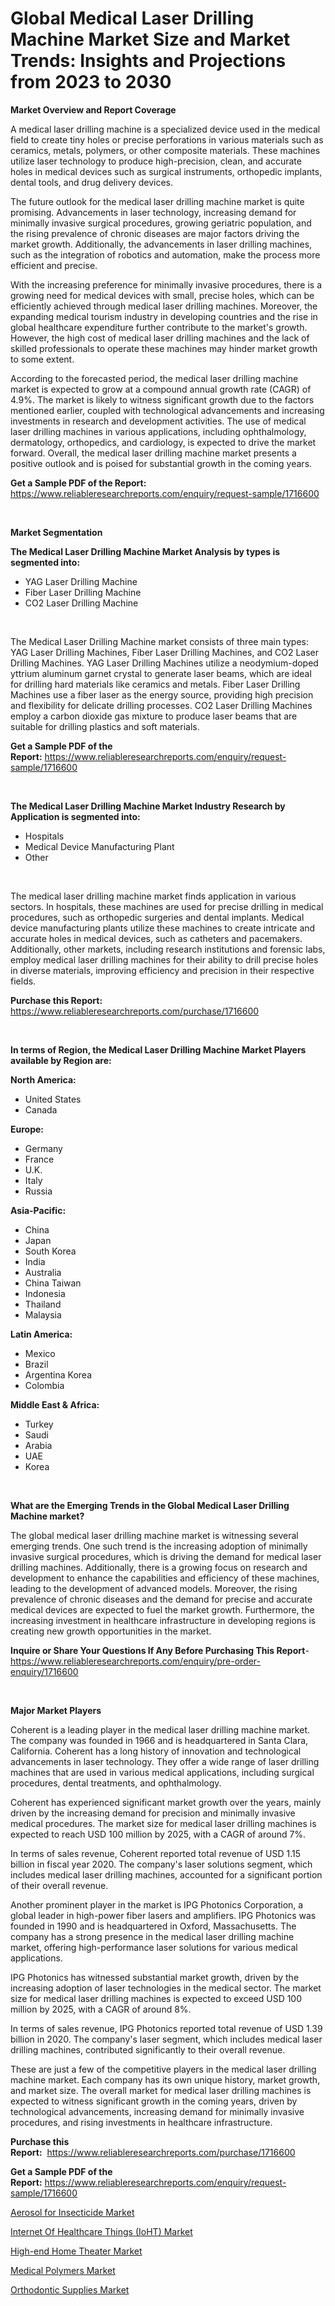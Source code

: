 <p><h1>Global Medical Laser Drilling Machine Market Size and Market Trends: Insights and Projections from 2023 to 2030</h1></p><p><strong>Market Overview and Report Coverage</strong></p>
<p><p>A medical laser drilling machine is a specialized device used in the medical field to create tiny holes or precise perforations in various materials such as ceramics, metals, polymers, or other composite materials. These machines utilize laser technology to produce high-precision, clean, and accurate holes in medical devices such as surgical instruments, orthopedic implants, dental tools, and drug delivery devices.</p><p>The future outlook for the medical laser drilling machine market is quite promising. Advancements in laser technology, increasing demand for minimally invasive surgical procedures, growing geriatric population, and the rising prevalence of chronic diseases are major factors driving the market growth. Additionally, the advancements in laser drilling machines, such as the integration of robotics and automation, make the process more efficient and precise.</p><p>With the increasing preference for minimally invasive procedures, there is a growing need for medical devices with small, precise holes, which can be efficiently achieved through medical laser drilling machines. Moreover, the expanding medical tourism industry in developing countries and the rise in global healthcare expenditure further contribute to the market's growth. However, the high cost of medical laser drilling machines and the lack of skilled professionals to operate these machines may hinder market growth to some extent.</p><p>According to the forecasted period, the medical laser drilling machine market is expected to grow at a compound annual growth rate (CAGR) of 4.9%. The market is likely to witness significant growth due to the factors mentioned earlier, coupled with technological advancements and increasing investments in research and development activities. The use of medical laser drilling machines in various applications, including ophthalmology, dermatology, orthopedics, and cardiology, is expected to drive the market forward. Overall, the medical laser drilling machine market presents a positive outlook and is poised for substantial growth in the coming years.</p></p>
<p><strong>Get a Sample PDF of the Report:</strong> <a href="https://www.reliableresearchreports.com/enquiry/request-sample/1716600">https://www.reliableresearchreports.com/enquiry/request-sample/1716600</a></p>
<p>&nbsp;</p>
<p><strong>Market Segmentation</strong></p>
<p><strong>The Medical Laser Drilling Machine Market Analysis by types is segmented into:</strong></p>
<p><ul><li>YAG Laser Drilling Machine</li><li>Fiber Laser Drilling Machine</li><li>CO2 Laser Drilling Machine</li></ul></p>
<p>&nbsp;</p>
<p><p>The Medical Laser Drilling Machine market consists of three main types: YAG Laser Drilling Machines, Fiber Laser Drilling Machines, and CO2 Laser Drilling Machines. YAG Laser Drilling Machines utilize a neodymium-doped yttrium aluminum garnet crystal to generate laser beams, which are ideal for drilling hard materials like ceramics and metals. Fiber Laser Drilling Machines use a fiber laser as the energy source, providing high precision and flexibility for delicate drilling processes. CO2 Laser Drilling Machines employ a carbon dioxide gas mixture to produce laser beams that are suitable for drilling plastics and soft materials.</p></p>
<p><strong>Get a Sample PDF of the Report:</strong>&nbsp;<a href="https://www.reliableresearchreports.com/enquiry/request-sample/1716600">https://www.reliableresearchreports.com/enquiry/request-sample/1716600</a></p>
<p>&nbsp;</p>
<p><strong>The Medical Laser Drilling Machine Market Industry Research by Application is segmented into:</strong></p>
<p><ul><li>Hospitals</li><li>Medical Device Manufacturing Plant</li><li>Other</li></ul></p>
<p>&nbsp;</p>
<p><p>The medical laser drilling machine market finds application in various sectors. In hospitals, these machines are used for precise drilling in medical procedures, such as orthopedic surgeries and dental implants. Medical device manufacturing plants utilize these machines to create intricate and accurate holes in medical devices, such as catheters and pacemakers. Additionally, other markets, including research institutions and forensic labs, employ medical laser drilling machines for their ability to drill precise holes in diverse materials, improving efficiency and precision in their respective fields.</p></p>
<p><strong>Purchase this Report:</strong>&nbsp; <a href="https://www.reliableresearchreports.com/purchase/1716600">https://www.reliableresearchreports.com/purchase/1716600</a></p>
<p>&nbsp;</p>
<p><strong>In terms of Region, the Medical Laser Drilling Machine Market Players available by Region are:</strong></p>
<p>
    <p> <strong> North America: </strong>
        <ul>
            <li>United States</li>
            <li>Canada</li>
        </ul>
        </p> 
    <p> <strong> Europe: </strong>
        <ul>
            <li>Germany</li>
            <li>France</li>
            <li>U.K.</li>
            <li>Italy</li>
            <li>Russia</li>
        </ul>
        </p> 
    <p> <strong> Asia-Pacific: </strong>
        <ul>
            <li>China</li>
            <li>Japan</li>
            <li>South Korea</li>
            <li>India</li>
            <li>Australia</li>
            <li>China Taiwan</li>
            <li>Indonesia</li>
            <li>Thailand</li>
            <li>Malaysia</li>
        </ul>
        </p> 
    <p> <strong> Latin America: </strong>
        <ul>
            <li>Mexico</li>
            <li>Brazil</li>
            <li>Argentina Korea</li>
            <li>Colombia</li>
        </ul>
        </p> 
    <p> <strong> Middle East & Africa: </strong>
        <ul>
            <li>Turkey</li>
            <li>Saudi</li>
            <li>Arabia</li>
            <li>UAE</li>
            <li>Korea</li>
        </ul>
    </p>
    </p>
<p>&nbsp;</p>
<p><strong>What are the Emerging Trends in the Global Medical Laser Drilling Machine market?</strong></p>
<p><p>The global medical laser drilling machine market is witnessing several emerging trends. One such trend is the increasing adoption of minimally invasive surgical procedures, which is driving the demand for medical laser drilling machines. Additionally, there is a growing focus on research and development to enhance the capabilities and efficiency of these machines, leading to the development of advanced models. Moreover, the rising prevalence of chronic diseases and the demand for precise and accurate medical devices are expected to fuel the market growth. Furthermore, the increasing investment in healthcare infrastructure in developing regions is creating new growth opportunities in the market.</p></p>
<p><strong>Inquire or Share Your Questions If Any Before Purchasing This Report</strong>- <a href="https://www.reliableresearchreports.com/enquiry/pre-order-enquiry/1716600">https://www.reliableresearchreports.com/enquiry/pre-order-enquiry/1716600</a></p>
<p>&nbsp;</p>
<p><strong>Major Market Players</strong></p>
<p><p>Coherent is a leading player in the medical laser drilling machine market. The company was founded in 1966 and is headquartered in Santa Clara, California. Coherent has a long history of innovation and technological advancements in laser technology. They offer a wide range of laser drilling machines that are used in various medical applications, including surgical procedures, dental treatments, and ophthalmology.</p><p>Coherent has experienced significant market growth over the years, mainly driven by the increasing demand for precision and minimally invasive medical procedures. The market size for medical laser drilling machines is expected to reach USD 100 million by 2025, with a CAGR of around 7%.</p><p>In terms of sales revenue, Coherent reported total revenue of USD 1.15 billion in fiscal year 2020. The company's laser solutions segment, which includes medical laser drilling machines, accounted for a significant portion of their overall revenue.</p><p>Another prominent player in the market is IPG Photonics Corporation, a global leader in high-power fiber lasers and amplifiers. IPG Photonics was founded in 1990 and is headquartered in Oxford, Massachusetts. The company has a strong presence in the medical laser drilling machine market, offering high-performance laser solutions for various medical applications.</p><p>IPG Photonics has witnessed substantial market growth, driven by the increasing adoption of laser technologies in the medical sector. The market size for medical laser drilling machines is expected to exceed USD 100 million by 2025, with a CAGR of around 8%.</p><p>In terms of sales revenue, IPG Photonics reported total revenue of USD 1.39 billion in 2020. The company's laser segment, which includes medical laser drilling machines, contributed significantly to their overall revenue.</p><p>These are just a few of the competitive players in the medical laser drilling machine market. Each company has its own unique history, market growth, and market size. The overall market for medical laser drilling machines is expected to witness significant growth in the coming years, driven by technological advancements, increasing demand for minimally invasive procedures, and rising investments in healthcare infrastructure.</p></p>
<p><strong>Purchase this Report:</strong>&nbsp;&nbsp;<a href="https://www.reliableresearchreports.com/purchase/1716600">https://www.reliableresearchreports.com/purchase/1716600</a></p>
<p></p>
<p><strong>Get a Sample PDF of the Report:</strong>&nbsp;<a href="https://www.reliableresearchreports.com/enquiry/request-sample/1716600">https://www.reliableresearchreports.com/enquiry/request-sample/1716600</a></p>
<p><p><a href="https://github.com/zebdakicsin/Market-Research-Report-List-1/blob/main/aerosol-for-insecticide-market.md">Aerosol for Insecticide Market</a></p><p><a href="https://github.com/Krish2023na/Market-Research-Report-List-1/blob/main/internet-of-healthcare-things-ioht-market.md">Internet Of Healthcare Things (IoHT) Market</a></p><p><a href="https://medium.com/@taniawisozk2023/high-end-home-theater-market-competitive-analysis-market-trends-and-forecast-to-2030-2dc208c52665">High-end Home Theater Market</a></p><p><a href="https://www.linkedin.com/pulse/decoding-medical-polymers-market-deep-dive-latest-trends-segmentation-gnxkc/">Medical Polymers Market</a></p><p><a href="https://www.linkedin.com/pulse/orthodontic-supplies-market-insights-players-forecast-till-syo5c/">Orthodontic Supplies Market</a></p></p>